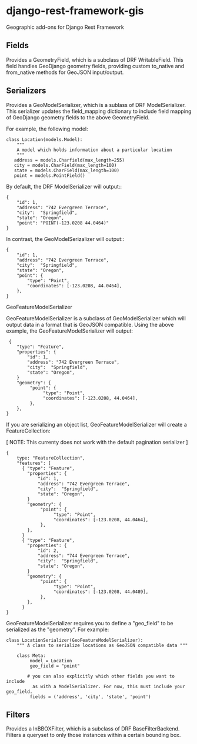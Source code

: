 django-rest-framework-gis
=========================

Geographic add-ons for Django Rest Framework

Fields
------

Provides a GeometryField, which is a subclass of DRF WritableField. 
This field handles GeoDjango geometry fields, providing custom to_native 
and from_native methods for GeoJSON input/output.

Serializers
-----------

Provides a GeoModelSerializer, which is a sublass of DRF ModelSerializer.
This serializer updates the field_mapping dictionary to include
field mapping of GeoDjango geometry fields to the above GeometryField.

For example, the following model:

    class Location(models.Model):
        """
        A model which holds information about a particular location
        """
       address = models.Charfield(max_length=255)
       city = models.CharField(max_length=100)
       state = models.CharField(max_length=100)
       point = models.PointField()

By default, the DRF ModelSerializer will output::

    {
        "id": 1, 
        "address": "742 Evergreen Terrace", 
        "city":  "Springfield", 
        "state": "Oregon",
        "point": "POINT(-123.0208 44.0464)" 
    }

In contrast, the GeoModelSerizalizer will output::

    {
        "id": 1, 
        "address": "742 Evergreen Terrace", 
        "city":  "Springfield", 
        "state": "Oregon",
        "point": {
            "type": "Point",
            "coordinates": [-123.0208, 44.0464],
        },
    }
    
    
GeoFeatureModelSerializer

GeoFeatureModelSerializer is a subclass of GeoModelSerializer which will output data in a format that is GeoJSON
compatible. Using the above example, the GeoFeatureModelSerializer will output:

     {
        "type": "Feature",
        "properties": {
            "id": 1, 
            "address": "742 Evergreen Terrace", 
            "city":  "Springfield", 
            "state": "Oregon",
        }
        "geometry": {
             "point": {
                  "type": "Point",
                  "coordinates": [-123.0208, 44.0464],
             },
        },
    }
    
If you are serializing an object list, GeoFeatureModelSerializer will create a FeatureCollection:

[ NOTE: This currenty does not work with the default pagination serializer ]

    { 
        type: "FeatureCollection",
        "features": [
          { "type": "Feature",
            "properties": {
                "id": 1, 
                "address": "742 Evergreen Terrace", 
                "city":  "Springfield", 
                "state": "Oregon",
            }
            "geometry": {
                 "point": {
                      "type": "Point",
                      "coordinates": [-123.0208, 44.0464],
                 },
            },
          }
          { "type": "Feature",
            "properties": {
                "id": 2, 
                "address": "744 Evergreen Terrace", 
                "city":  "Springfield", 
                "state": "Oregon",
            }
            "geometry": {
                 "point": {
                      "type": "Point",
                      "coordinates": [-123.0208, 44.0489],
                 },
            },
          }
    }
    
GeoFeatureModelSerializer requires you to define a "geo_field" to be serialized as the "geometry". For example:

    class LocationSerializer(GeoFeatureModelSerializer):
        """ A class to serialize locations as GeoJSON compatible data """
        
        class Meta:
             model = Location
             geo_field = "point"
        
            # you can also explicitly which other fields you want to include
              as with a ModelSerializer. For now, this must include your geo_field.
             fields = ('address', 'city', 'state', 'point')
             
             
             



Filters
-------

Provides a InBBOXFilter, which is a subclass of DRF BaseFilterBackend.
Filters a queryset to only those instances within a certain bounding box.

